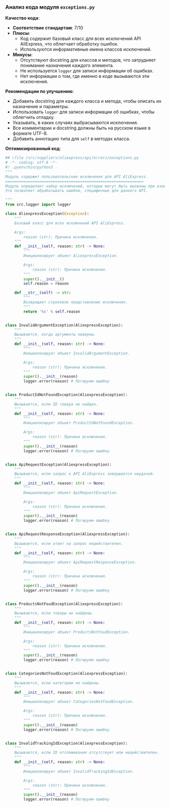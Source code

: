 ### **Анализ кода модуля `exceptions.py`**

**Качество кода**:
- **Соответствие стандартам**: 7/10
- **Плюсы**:
  - Код содержит базовый класс для всех исключений API AliExpress, что облегчает обработку ошибок.
  - Используются информативные имена классов исключений.
- **Минусы**:
  - Отсутствуют docstring для классов и методов, что затрудняет понимание назначения каждого элемента.
  - Не используется `logger` для записи информации об ошибках.
  - Нет информации о том, где именно в коде вызываются эти исключения.

**Рекомендации по улучшению**:
- Добавить docstring для каждого класса и метода, чтобы описать их назначение и параметры.
- Использовать `logger` для записи информации об ошибках, чтобы облегчить отладку.
- Указывать, в каких случаях выбрасываются исключения.
- Все комментарии и docstring должны быть на русском языке в формате UTF-8.
- Добавить аннотацию типа для `self` в методах класса.

**Оптимизированный код**:

```python
## \file /src/suppliers/aliexpress/api/errors/exceptions.py
# -*- coding: utf-8 -*-
#! .pyenv/bin/python3
"""
Модуль содержит пользовательские исключения для API AliExpress.
=============================================================
Модуль определяет набор исключений, которые могут быть вызваны при взаимодействии с API AliExpress.
Это позволяет обрабатывать ошибки, специфичные для данного API.

"""
from src.logger import logger

class AliexpressException(Exception):
    """
    Базовый класс для всех исключений API AliExpress.

    Args:
        reason (str): Причина исключения.
    """
    def __init__(self, reason: str) -> None:
        """
        Инициализирует объект AliexpressException.

        Args:
            reason (str): Причина исключения.
        """
        super().__init__()
        self.reason = reason

    def __str__(self) -> str:
        """
        Возвращает строковое представление исключения.
        """
        return '%s' % self.reason


class InvalidArgumentException(AliexpressException):
    """
    Вызывается, когда аргументы неверны.
    """
    def __init__(self, reason: str) -> None:
        """
        Инициализирует объект InvalidArgumentException.

        Args:
            reason (str): Причина исключения.
        """
        super().__init__(reason)
        logger.error(reason) # Логируем ошибку


class ProductIdNotFoundException(AliexpressException):
    """
    Вызывается, если ID товара не найден.
    """
    def __init__(self, reason: str) -> None:
        """
        Инициализирует объект ProductIdNotFoundException.

        Args:
            reason (str): Причина исключения.
        """
        super().__init__(reason)
        logger.error(reason) # Логируем ошибку


class ApiRequestException(AliexpressException):
    """
    Вызывается, если запрос к API AliExpress завершается неудачей.
    """
    def __init__(self, reason: str) -> None:
        """
        Инициализирует объект ApiRequestException.

        Args:
            reason (str): Причина исключения.
        """
        super().__init__(reason)
        logger.error(reason) # Логируем ошибку


class ApiRequestResponseException(AliexpressException):
    """
    Вызывается, если ответ на запрос недействителен.
    """
    def __init__(self, reason: str) -> None:
        """
        Инициализирует объект ApiRequestResponseException.

        Args:
            reason (str): Причина исключения.
        """
        super().__init__(reason)
        logger.error(reason) # Логируем ошибку


class ProductsNotFoudException(AliexpressException):
    """
    Вызывается, если товары не найдены.
    """
    def __init__(self, reason: str) -> None:
        """
        Инициализирует объект ProductsNotFoudException.

        Args:
            reason (str): Причина исключения.
        """
        super().__init__(reason)
        logger.error(reason) # Логируем ошибку


class CategoriesNotFoudException(AliexpressException):
    """
    Вызывается, если категории не найдены.
    """
    def __init__(self, reason: str) -> None:
        """
        Инициализирует объект CategoriesNotFoudException.

        Args:
            reason (str): Причина исключения.
        """
        super().__init__(reason)
        logger.error(reason) # Логируем ошибку


class InvalidTrackingIdException(AliexpressException):
    """
    Вызывается, если ID отслеживания отсутствует или недействителен.
    """
    def __init__(self, reason: str) -> None:
        """
        Инициализирует объект InvalidTrackingIdException.

        Args:
            reason (str): Причина исключения.
        """
        super().__init__(reason)
        logger.error(reason) # Логируем ошибку